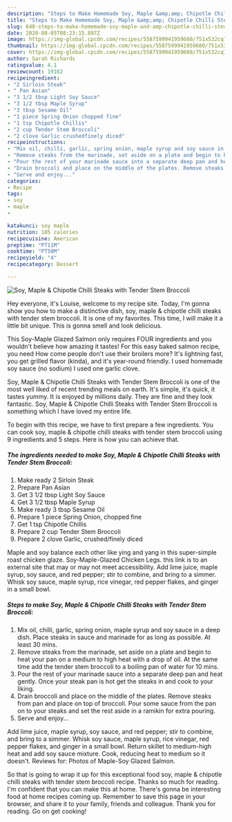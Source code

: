 ```yaml
---
description: "Steps to Make Homemade Soy, Maple &amp;amp; Chipotle Chilli Steaks with Tender Stem Broccoli"
title: "Steps to Make Homemade Soy, Maple &amp;amp; Chipotle Chilli Steaks with Tender Stem Broccoli"
slug: 640-steps-to-make-homemade-soy-maple-and-amp-chipotle-chilli-steaks-with-tender-stem-broccoli
date: 2020-08-05T08:23:15.897Z
image: https://img-global.cpcdn.com/recipes/5587599941959680/751x532cq70/soy-maple-chipotle-chilli-steaks-with-tender-stem-broccoli-recipe-main-photo.jpg
thumbnail: https://img-global.cpcdn.com/recipes/5587599941959680/751x532cq70/soy-maple-chipotle-chilli-steaks-with-tender-stem-broccoli-recipe-main-photo.jpg
cover: https://img-global.cpcdn.com/recipes/5587599941959680/751x532cq70/soy-maple-chipotle-chilli-steaks-with-tender-stem-broccoli-recipe-main-photo.jpg
author: Sarah Richards
ratingvalue: 4.1
reviewcount: 19162
recipeingredient:
- "2 Sirloin Steak"
- " Pan Asian"
- "3 1/2 tbsp Light Soy Sauce"
- "3 1/2 tbsp Maple Syrup"
- "3 tbsp Sesame Oil"
- "1 piece Spring Onion chopped fine"
- "1 tsp Chipotle Chillis"
- "2 cup Tender Stem Broccoli"
- "2 clove Garlic crushedfinely diced"
recipeinstructions:
- "Mix oil, chilli, garlic, spring onion, maple syrup and soy sauce in a deep dish. Place steaks in sauce and marinade for as long as possible. At least 30 mins."
- "Remove steaks from the marinade, set aside on a plate and begin to heat your pan on a medium to high heat with a drop of oil. At the same time add the tender stem broccoli to a boiling pan of water for 10 mins."
- "Pour the rest of your marinade sauce into a separate deep pan and heat gently. Once your steak pan is hot get the steaks in and cook to your liking."
- "Drain broccoli and place on the middle of the plates. Remove steaks from pan and place on top of broccoli. Pour some sauce from the pan on to your steaks and set the rest aside in a ramikin for extra pouring."
- "Serve and enjoy..."
categories:
- Recipe
tags:
- soy
- maple
- 

katakunci: soy maple  
nutrition: 185 calories
recipecuisine: American
preptime: "PT11M"
cooktime: "PT50M"
recipeyield: "4"
recipecategory: Dessert

---
```



![Soy, Maple &amp; Chipotle Chilli Steaks with Tender Stem Broccoli](https://img-global.cpcdn.com/recipes/5587599941959680/751x532cq70/soy-maple-chipotle-chilli-steaks-with-tender-stem-broccoli-recipe-main-photo.jpg)

Hey everyone, it's Louise, welcome to my recipe site. Today, I'm gonna show you how to make a distinctive dish, soy, maple &amp; chipotle chilli steaks with tender stem broccoli. It is one of my favorites. This time, I will make it a little bit unique. This is gonna smell and look delicious.

This Soy-Maple Glazed Salmon only requires FOUR ingredients and you wouldn&#39;t believe how amazing it tastes! For this easy baked salmon recipe, you need How come people don&#39;t use their broilers more? It&#39;s lightning fast, you get grilled flavor (kinda), and it&#39;s year-round friendly. I used homemade soy sauce (no sodium) I used one garlic clove.

Soy, Maple &amp; Chipotle Chilli Steaks with Tender Stem Broccoli is one of the most well liked of recent trending meals on earth. It's simple, it's quick, it tastes yummy. It is enjoyed by millions daily. They are fine and they look fantastic. Soy, Maple &amp; Chipotle Chilli Steaks with Tender Stem Broccoli is something which I have loved my entire life.


To begin with this recipe, we have to first prepare a few ingredients. You can cook soy, maple &amp; chipotle chilli steaks with tender stem broccoli using 9 ingredients and 5 steps. Here is how you can achieve that.

<!--inarticleads1-->

##### The ingredients needed to make Soy, Maple &amp; Chipotle Chilli Steaks with Tender Stem Broccoli:

1. Make ready 2 Sirloin Steak
1. Prepare  Pan Asian
1. Get 3 1/2 tbsp Light Soy Sauce
1. Get 3 1/2 tbsp Maple Syrup
1. Make ready 3 tbsp Sesame Oil
1. Prepare 1 piece Spring Onion, chopped fine
1. Get 1 tsp Chipotle Chillis
1. Prepare 2 cup Tender Stem Broccoli
1. Prepare 2 clove Garlic, crushed/finely diced


Maple and soy balance each other like ying and yang in this super-simple roast chicken glaze. Soy-Maple-Glazed Chicken Legs. this link is to an external site that may or may not meet accessibility. Add lime juice, maple syrup, soy sauce, and red pepper; stir to combine, and bring to a simmer. Whisk soy sauce, maple syrup, rice vinegar, red pepper flakes, and ginger in a small bowl. 

<!--inarticleads2-->

##### Steps to make Soy, Maple &amp; Chipotle Chilli Steaks with Tender Stem Broccoli:

1. Mix oil, chilli, garlic, spring onion, maple syrup and soy sauce in a deep dish. Place steaks in sauce and marinade for as long as possible. At least 30 mins.
1. Remove steaks from the marinade, set aside on a plate and begin to heat your pan on a medium to high heat with a drop of oil. At the same time add the tender stem broccoli to a boiling pan of water for 10 mins.
1. Pour the rest of your marinade sauce into a separate deep pan and heat gently. Once your steak pan is hot get the steaks in and cook to your liking.
1. Drain broccoli and place on the middle of the plates. Remove steaks from pan and place on top of broccoli. Pour some sauce from the pan on to your steaks and set the rest aside in a ramikin for extra pouring.
1. Serve and enjoy...


Add lime juice, maple syrup, soy sauce, and red pepper; stir to combine, and bring to a simmer. Whisk soy sauce, maple syrup, rice vinegar, red pepper flakes, and ginger in a small bowl. Return skillet to medium-high heat and add soy sauce mixture. Cook, reducing heat to medium so it doesn&#39;t. Reviews for: Photos of Maple-Soy Glazed Salmon. 

So that is going to wrap it up for this exceptional food soy, maple &amp; chipotle chilli steaks with tender stem broccoli recipe. Thanks so much for reading. I'm confident that you can make this at home. There's gonna be interesting food at home recipes coming up. Remember to save this page in your browser, and share it to your family, friends and colleague. Thank you for reading. Go on get cooking!
